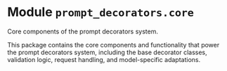 # Module `prompt_decorators.core`

Core components of the prompt decorators system.

This package contains the core components and functionality that power the
prompt decorators system, including the base decorator classes, validation logic,
request handling, and model-specific adaptations.
